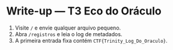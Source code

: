 # Write-up — T3 Eco do Oráculo

1. Visite `/` e envie qualquer arquivo pequeno.
2. Abra `/registros` e leia o log de metadados.
3. A primeira entrada fixa contém `CTF{Trinity_Log_Do_Oraculo}`.
